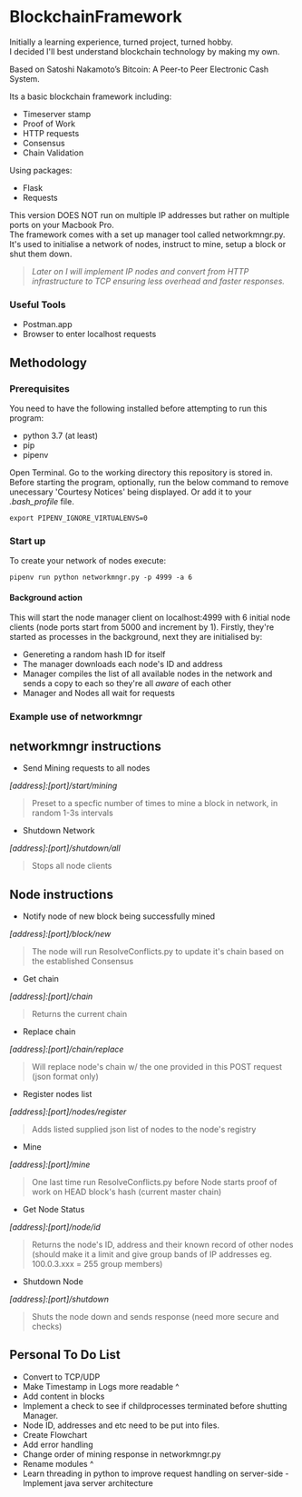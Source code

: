 # BlockchainFramework

Initially a learning experience, turned project, turned hobby.  
I decided I'll best understand blockchain technology by making my own.

Based on Satoshi Nakamoto’s Bitcoin: A Peer-to Peer Electronic Cash System.

Its a basic blockchain framework including:

+ Timeserver stamp
+ Proof of Work
+ HTTP requests
+ Consensus
+ Chain Validation

Using packages:

+ Flask 
+ Requests

This version DOES NOT run on multiple IP addresses but rather on multiple ports on your Macbook Pro.  
The framework comes with a set up manager tool called networkmngr.py. It's used to initialise a network of nodes, instruct to mine, setup a block or shut them down.

> _Later on I will implement IP nodes and convert from HTTP infrastructure to TCP ensuring less overhead and faster responses._

### Useful Tools

+ Postman.app
+ Browser to enter localhost requests

## Methodology

### Prerequisites

You need to have the following installed before attempting to run this program:
+ python 3.7 (at least)
+ pip
+ pipenv

Open Terminal. Go to the working directory this repository is stored in. Before starting the program, optionally, run the below command to remove unecessary 'Courtesy Notices' being displayed. Or add it to your _.bash_profile_ file.

```export PIPENV_IGNORE_VIRTUALENVS=0```

### Start up

To create your network of nodes execute:

```pipenv run python networkmngr.py -p 4999 -a 6```

#### Background action

This will start the node manager client on localhost:4999 with 6 initial node clients (node ports start from 5000 and increment by 1). Firstly, they're started as processes in the background, next they are initialised by:	
+ Genereting a random hash ID for itself
+ The manager downloads each node's ID and address 	
+ Manager compiles the list of all available nodes in the network and sends a copy to each so they're all _aware_ of each other
+ Manager and Nodes all wait for requests

### Example use of networkmngr

## networkmngr instructions

+ Send Mining requests to all nodes

_[address]:[port]/start/mining_

> Preset to a specfic number of times to mine a block in network, in random 1-3s intervals

+ Shutdown Network 

_[address]:[port]/shutdown/all_

> Stops all node clients


## Node instructions

+ Notify node of new block being successfully mined

_[address]:[port]/block/new_

> The node will run ResolveConflicts.py to update it's chain based on the established Consensus

+ Get chain

_[address]:[port]/chain_

> Returns the current chain

+ Replace chain

_[address]:[port]/chain/replace_

> Will replace node's chain w/ the one provided in this POST request (json format only)

+ Register nodes list

_[address]:[port]/nodes/register_

> Adds listed supplied json list of nodes to the node's registry

+ Mine

_[address]:[port]/mine_

> One last time run ResolveConflicts.py before Node starts proof of work on HEAD block's hash (current master chain)

+ Get Node Status

_[address]:[port]/node/id_

> Returns the node's ID, address and their known record of other nodes (should make it a limit and give group bands of IP addresses eg. 100.0.3.xxx = 255 group members)

+ Shutdown Node

_[address]:[port]/shutdown_

> Shuts the node down and sends response (need more secure and checks)


## Personal To Do List

+ Convert to TCP/UDP
+ Make Timestamp in Logs more readable ^
+ Add content in blocks
+ Implement a check to see if childprocesses terminated before shutting Manager.
+ Node ID, addresses and etc need to be put into files. 
+ Create Flowchart
+ Add error handling
+ Change order of mining response in networkmngr.py
+ Rename modules ^
+ Learn threading in python to improve request handling on server-side
	-Implement java server architecture